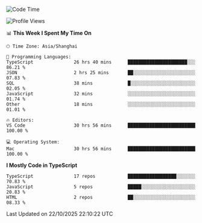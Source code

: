 <!--START_SECTION:waka-->
![Code Time](http://img.shields.io/badge/Code%20Time-8%2C532%20hrs%2018%20mins-blue)

![Profile Views](http://img.shields.io/badge/Profile%20Views-0-blue)

📊 **This Week I Spent My Time On** 

```text
🕑︎ Time Zone: Asia/Shanghai

💬 Programming Languages: 
TypeScript               26 hrs 40 mins      ██████████████████████░░░   86.21 % 
JSON                     2 hrs 25 mins       ██░░░░░░░░░░░░░░░░░░░░░░░   07.83 % 
SQL                      38 mins             █░░░░░░░░░░░░░░░░░░░░░░░░   02.05 % 
JavaScript               32 mins             ░░░░░░░░░░░░░░░░░░░░░░░░░   01.74 % 
Other                    18 mins             ░░░░░░░░░░░░░░░░░░░░░░░░░   01.01 % 

🔥 Editors: 
VS Code                  30 hrs 56 mins      █████████████████████████   100.00 % 

💻 Operating System: 
Mac                      30 hrs 56 mins      █████████████████████████   100.00 % 
```

**I Mostly Code in TypeScript** 

```text
TypeScript               17 repos            ██████████████████░░░░░░░   70.83 % 
JavaScript               5 repos             █████░░░░░░░░░░░░░░░░░░░░   20.83 % 
HTML                     2 repos             ██░░░░░░░░░░░░░░░░░░░░░░░   08.33 % 
```




 Last Updated on 22/10/2025 22:10:22 UTC
<!--END_SECTION:waka-->
